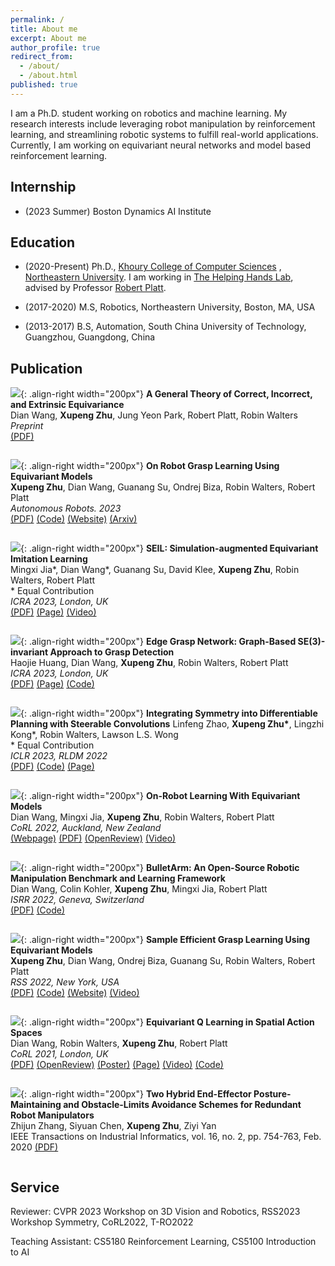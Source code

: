 ```yaml
---
permalink: /
title: About me
excerpt: About me
author_profile: true
redirect_from:
  - /about/
  - /about.html
published: true
---
```


I am a Ph.D. student working on robotics and machine learning. My research interests include 
leveraging robot manipulation by reinforcement learning, and streamlining robotic systems to fulfill real-world
applications. Currently, I am working on equivariant neural networks and model based reinforcement learning.

## Internship
+ (2023 Summer) Boston Dynamics AI Institute

## Education
+ (2020-Present) Ph.D., [Khoury College of Computer Sciences](https://www.khoury.northeastern.edu)
, [Northeastern University](https://www.northeastern.edu). I am working in
[The Helping Hands Lab](https://www2.ccs.neu.edu/research/helpinghands/), advised by Professor
[Robert Platt](http://www.ccs.neu.edu/home/rplatt/).

+ (2017-2020) M.S, Robotics, Northeastern University, Boston, MA, USA

+ (2013-2017) B.S, Automation, South China University of Technology, Guangzhou, Guangdong, China


## Publication

![](images/ice_example.png){: .align-right width="200px"}
**A General Theory of Correct, Incorrect, and Extrinsic Equivariance**  
Dian Wang, **Xupeng Zhu**, Jung Yeon Park, Robert Platt, Robin Walters  
*Preprint*  
[(PDF)](https://arxiv.org/pdf/2303.04745.pdf)
` `  
` `

![](images/xupeng_ar.jpeg){: .align-right width="200px"}
**On Robot Grasp Learning Using Equivariant Models**  
**Xupeng Zhu**, Dian Wang, Guanang Su, Ondrej Biza, Robin Walters, Robert Platt  
*Autonomous Robots. 2023*  
[(PDF)](https://link.springer.com/article/10.1007/s10514-023-10112-w)
[(Code)](https://github.com/ZXP-S-works/SE2-equivariant-grasp-learning)
[(Website)](https://zxp-s-works.github.io/equivariant_grasp_site/)
[(Arxiv)](https://arxiv.org/abs/2306.06489)
` `  
` `

![](images/mingxi_icra23.png){: .align-right width="200px"}
**SEIL: Simulation-augmented Equivariant Imitation Learning**  
Mingxi Jia\*, Dian Wang\*, Guanang Su, David Klee, **Xupeng Zhu**, Robin Walters, Robert Platt  
\* Equal Contribution  
*ICRA 2023, London, UK*  
[(PDF)](https://arxiv.org/pdf/2211.00194.pdf)
[(Page)](https://saulbatman.github.io/project/seil/)
[(Video)](https://www.youtube.com/watch?v=UHUmq-cOMh4)
` `  
` `

![](images/haojie_icra23.png){: .align-right width="200px"}
**Edge Grasp Network: Graph-Based SE(3)-invariant Approach to Grasp Detection**  
Haojie Huang, Dian Wang, **Xupeng Zhu**, Robin Walters, Robert Platt  
*ICRA 2023, London, UK*  
[(PDF)](https://arxiv.org/pdf/2211.00191.pdf)
[(Page)](https://haojhuang.github.io/edge_grasp_page/)
[(Code)](https://github.com/HaojHuang/Edge-Grasp-Network)
` `  
` `

![](images/symplan-intro-commutative.png){: .align-right width="200px"}
**Integrating Symmetry into Differentiable Planning with Steerable Convolutions**
Linfeng Zhao, **Xupeng Zhu\***, Lingzhi Kong\*, Robin Walters, Lawson L.S. Wong   
\* Equal Contribution  
*ICLR 2023, RLDM 2022*  
[(PDF)](https://lfzhao.com/paper/paper-symplan-iclr2023.pdf)
[(Code)](https://github.com/zhao0625/DiffPlan)
[(Page)](https://iclr.cc/virtual/2023/poster/10993)
` `  
` `

![](images/on_robot.png){: .align-right width="200px"}
**On-Robot Learning With Equivariant Models**  
Dian Wang, Mingxi Jia, **Xupeng Zhu**, Robin Walters, Robert Platt  
*CoRL 2022, Auckland, New Zealand*  
[(Webpage)](https://pointw.github.io/equi_robot_page/)
[(PDF)](https://arxiv.org/pdf/2203.04923.pdf)
[(OpenReview)](https://openreview.net/forum?id=K8W6ObPZQyh)
[(Video)](https://www.youtube.com/watch?v=HDYoOXMojkY)
` `  
` `

![](images/bulletarm.png){: .align-right width="200px"}
**BulletArm: An Open-Source Robotic Manipulation Benchmark and Learning Framework**  
Dian Wang, Colin Kohler, **Xupeng Zhu**, Mingxi Jia, Robert Platt   
*ISRR 2022, Geneva, Switzerland*  
[(PDF)](https://arxiv.org/pdf/2205.14292.pdf)
[(Code)](https://github.com/ColinKohler/BulletArm)
` `  
` `

![](images/rss_grasp.jpeg){: .align-right width="200px"}
**Sample Efficient Grasp Learning Using Equivariant Models**  
**Xupeng Zhu**, Dian Wang, Ondrej Biza, Guanang Su, Robin Walters, Robert Platt  
*RSS 2022, New York, USA*  
[(PDF)](https://arxiv.org/pdf/2202.09468.pdf)
[(Code)](https://github.com/ZXP-S-works/SE2-equivariant-grasp-learning)
[(Website)](https://zxp-s-works.github.io/equivariant_grasp_site/)
[(Video)](https://www.youtube.com/watch?v=au59crsgiKw)
` `  
` `  

![](images/corl21.png){: .align-right width="200px"}
**Equivariant Q Learning in Spatial Action Spaces**  
Dian Wang, Robin Walters, **Xupeng Zhu**, Robert Platt  
*CoRL 2021, London, UK*  
[(PDF)](https://arxiv.org/pdf/2110.15443.pdf)
[(OpenReview)](https://openreview.net/forum?id=IScz42A3iCI)
[(Poster)](https://openreview.net/attachment?id=IScz42A3iCI&name=poster)
[(Page)](https://pointw.github.io/equi_q_page/)
[(Video)](https://www.youtube.com/watch?v=GtdpvjLHc_Q)
[(Code)](https://github.com/pointW/equi_q_corl21)
` `  
` `  

![](images/TII20.png){: .align-right width="200px"}
**Two Hybrid End-Effector Posture-Maintaining and Obstacle-Limits Avoidance Schemes for Redundant Robot Manipulators**  
Zhijun Zhang, Siyuan Chen, **Xupeng Zhu**, Ziyi Yan  
IEEE Transactions on Industrial Informatics, vol. 16, no. 2, pp. 754-763, Feb. 2020
[(PDF)](https://ieeexplore.ieee.org/document/8737741)
` `  
` `  


## Service
Reviewer: CVPR 2023 Workshop on 3D Vision and Robotics, RSS2023 Workshop Symmetry, CoRL2022, T-RO2022

Teaching Assistant: CS5180 Reinforcement Learning, CS5100 Introduction to AI
